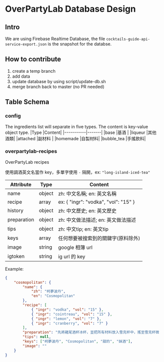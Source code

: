 # OverPartyLab Database Design

## Intro

We are using Firebase Realtime Database, the file ```cocktails-guide-api-service-export.json``` is the snapshot for the databse.

## How to contribute
1. create a temp branch
2. add data
3. update database by using script/update-db.sh
4. merge branch back to master (no PR needed)

## Table Schema

### config

The ingredients list will separate in five types. The content is key-value object type.
|Type       |Content|
|-----------|-------|
|base       |基酒    |
|liqueur    |其他酒類|
|attached   |副材料  |
|homemade   |自製材料|
|bubble_tea |手搖飲料|

### overpartylab-recipes

OverPartyLab recipes

使用調酒英文名當作 key，多單字使用 ```-``` 隔開，ex: ```"long-island-iced-tea"```

|Attribute  |Type  |Content|
|-----------|------|-------|
|name       |object| zh: 中文名稱; en: 英文名稱|
|recipe     |array | ex: { "ingr": "vodka", "vol": "15" }|
|history    |object| zh: 中文歷史; en: 英文歷史|
|preparation|object| zh: 中文做法描述; en: 英文做法描述|
|tips       |object| zh: 中文tip; en: 英文tip|
|keys       |array | 任何想要被搜索到的關鍵字(原料除外)| 
|image      |string| google 相簿 url|
|igtoken    |string| ig url 的 key |

Example:
```json
{
    "cosmopolitan": {
        "name": {
            "zh": "柯夢波丹",
            "en": "Cosmopolitan"
        },
        "recipe": [
            { "ingr": "vodka", "vol": "15" },
            { "ingr": "cointreau", "vol": "15" },
            { "ingr": "lemon", "vol": "7" },
            { "ingr": "cranberry", "vol": "7" }
        ],
        "preparation": "先將雞尾酒杯冰杯，並把所有材料放入雪克杯中，搖至雪克杯微冰後，倒入雞尾酒杯中並加上裝飾。",
        "tips": null,
        "keys": ["柯夢波丹", "Cosmopolitan", "甜的", "妹酒"],
        "image": ""
    }
}
```



